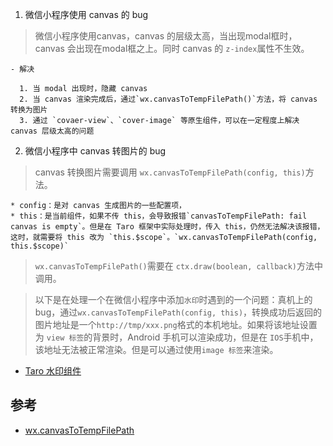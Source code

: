 1. 微信小程序使用 canvas 的 bug

  > 微信小程序使用canvas，canvas 的层级太高，当出现modal框时，canvas 会出现在modal框之上。同时 canvas 的 `z-index`属性不生效。

    - 解决

      1. 当 modal 出现时，隐藏 canvas
      2. 当 canvas 渲染完成后，通过`wx.canvasToTempFilePath()`方法，将 canvas 转换为图片
      3. 通过 `covaer-view`、`cover-image` 等原生组件，可以在一定程度上解决 canvas 层级太高的问题

2. 微信小程序中 canvas 转图片的 bug

  > canvas 转换图片需要调用 `wx.canvasToTempFilePath(config, this)`方法。

    * config：是对 canvas 生成图片的一些配置项，
    * this：是当前组件，如果不传 this，会导致报错`canvasToTempFilePath: fail canvas is empty`。但是在 Taro 框架中实际处理时，传入 this，仍然无法解决该报错，这时，就需要将 this 改为 `this.$scope`。`wx.canvasToTempFilePath(config, this.$scope)`

  > `wx.canvasToTempFilePath()`需要在 `ctx.draw(boolean, callback)`方法中调用。

  > 以下是在处理一个在微信小程序中添加`水印`时遇到的一个问题：真机上的 bug，通过`wx.canvasToTempFilePath(config, this)`，转换成功后返回的图片地址是一个`http://tmp/xxx.png`格式的本机地址。如果将该地址设置为 `view 标签`的背景时，Android 手机可以渲染成功，但是在 `IOS`手机中，该地址无法被正常渲染。但是可以通过使用`image 标签`来渲染。

* [Taro 水印组件](./WaterMark/index.tsx)

## 参考

* [wx.canvasToTempFilePath](https://developers.weixin.qq.com/miniprogram/dev/api/canvas/wx.canvasToTempFilePath.html)
